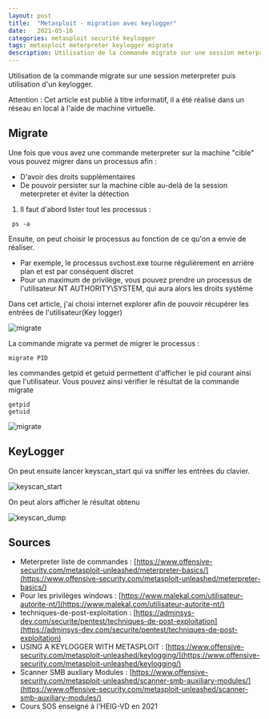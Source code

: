 ```yaml
---
layout: post
title:  "Metasploit - migration avec keylogger"
date:   2021-05-16 
categories: metasploit securité keylogger
tags: metasploit meterpreter keylogger migrate
description: Utilisation de la commande migrate sur une session meterpreter 
---
```


Utilisation de la commande migrate sur une session meterpreter puis utilisation d'un keylogger.

Attention : Cet article est publié à titre informatif, il a été réalisé dans un réseau en local à l'aide de machine virtuelle.

## Migrate

Une fois que vous avez une commande meterpreter sur la machine "cible" vous pouvez migrer dans un processus afin :

- D'avoir des droits supplémentaires
- De pouvoir persister sur la machine cible au-delà de la session meterpreter et éviter la détection

1) Il faut d'abord lister tout les processus :

```
 ps -a
```

Ensuite, on peut choisir le processus au fonction de ce qu'on a envie de réaliser.

- Par exemple, le processus svchost.exe tourne régulièrement en arrière plan et est par conséquent discret
- Pour un maximum de privilège, vous pouvez prendre un processus de l'utilisateur NT AUTHORITY\SYSTEM, qui aura alors les droits système

Dans cet article, j'ai choisi internet explorer afin de pouvoir récupérer les entrées de l'utilisateur(Key logger)

![migrate]({{site.url_complet}}\assets\article\outil-securite\metasploit\processus.png)



La commande migrate va permet de migrer le processus :

```
migrate PID
```

les commandes getpid et getuid permettent d'afficher le pid courant ainsi que l'utilisateur. Vous pouvez ainsi vérifier le résultat de la commande migrate

```
getpid
getuid
```

![migrate]({{site.url_complet}}\assets\article\outil-securite\metasploit\migrate.png)



## KeyLogger

On peut ensuite lancer keyscan_start qui va sniffer les entrées du clavier.

![keyscan_start]({{site.url_complet}}\assets\article\outil-securite\metasploit\keyscan_start.JPG)



On peut alors afficher le résultat obtenu

![keyscan_dump]({{site.url_complet}}\assets\article\outil-securite\metasploit\keyscan_dump.JPG)



## Sources 

- Meterpreter liste de commandes : [https://www.offensive-security.com/metasploit-unleashed/meterpreter-basics/](https://www.offensive-security.com/metasploit-unleashed/meterpreter-basics/)
- Pour les privilèges windows : [https://www.malekal.com/utilisateur-autorite-nt/](https://www.malekal.com/utilisateur-autorite-nt/)
- techniques-de-post-exploitation : [https://adminsys-dev.com/securite/pentest/techniques-de-post-exploitation](https://adminsys-dev.com/securite/pentest/techniques-de-post-exploitation)
- USING A KEYLOGGER WITH METASPLOIT  : [https://www.offensive-security.com/metasploit-unleashed/keylogging/](https://www.offensive-security.com/metasploit-unleashed/keylogging/)
- Scanner SMB auxliary Modules : [https://www.offensive-security.com/metasploit-unleashed/scanner-smb-auxiliary-modules/](https://www.offensive-security.com/metasploit-unleashed/scanner-smb-auxiliary-modules/)
- Cours SOS enseigné à l'HEIG-VD en 2021
